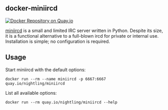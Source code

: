 ## docker-miniircd

[![Docker Repository on Quay.io](https://quay.io/repository/nightling/miniircd/status "Docker Repository on Quay.io")](https://quay.io/repository/nightling/miniircd)

[miniircd](https://github.com/jrosdahl/miniircd) is a small and limited IRC server written in Python.
Despite its size, it is a functional alternative to a full-blown ircd for private or internal use.
Installation is simple; no configuration is required.

## Usage

Start miniircd with the default options:

```
docker run --rm --name miniircd -p 6667:6667 quay.io/nightling/miniircd
```

List all available options:

```
docker run --rm quay.io/nightling/miniircd --help
```
